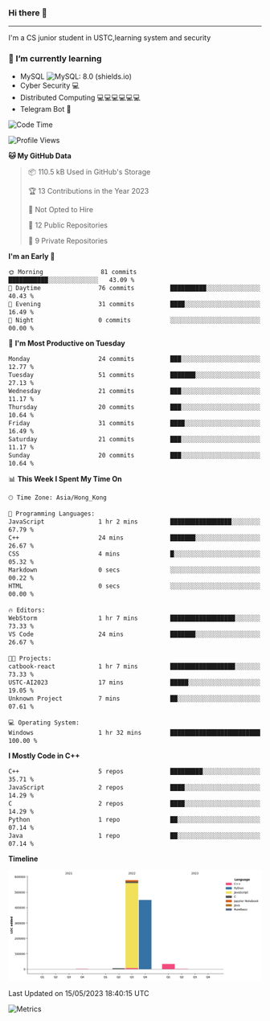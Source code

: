 ### Hi there 👋

<!--
**aozaki-touko/aozaki-touko** is a ✨ _special_ ✨ repository because its `README.md` (this file) appears on your GitHub profile.

Here are some ideas to get you started:

-  ...
- 🌱 I’m currently learning ...
- 👯 I’m looking to collaborate on ...
- 🤔 I’m looking for help with ...
- 💬 Ask me about ...
- 📫 How to reach me: ...
- 😄 Pronouns: ...
- ⚡ Fun fact: ...
-->

---

I'm a CS junior student in USTC,learning system and security



### 🌱 I’m currently learning

- MySQL ![MySQL: 8.0 (shields.io)](https://img.shields.io/badge/MySQL-8.0-blue)
- Cyber Security :computer:
- Distributed Computing :computer::computer::computer::computer::computer::computer:
- Telegram Bot :robot:



<!--START_SECTION:waka-->
![Code Time](http://img.shields.io/badge/Code%20Time-11%20hrs%204%20mins-blue)

![Profile Views](http://img.shields.io/badge/Profile%20Views-45-blue)

**🐱 My GitHub Data** 

> 📦 110.5 kB Used in GitHub's Storage 
 > 
> 🏆 13 Contributions in the Year 2023
 > 
> 🚫 Not Opted to Hire
 > 
> 📜 12 Public Repositories 
 > 
> 🔑 9 Private Repositories 
 > 
**I'm an Early 🐤** 

```text
🌞 Morning                81 commits          ███████████░░░░░░░░░░░░░░   43.09 % 
🌆 Daytime                76 commits          ██████████░░░░░░░░░░░░░░░   40.43 % 
🌃 Evening                31 commits          ████░░░░░░░░░░░░░░░░░░░░░   16.49 % 
🌙 Night                  0 commits           ░░░░░░░░░░░░░░░░░░░░░░░░░   00.00 % 
```
📅 **I'm Most Productive on Tuesday** 

```text
Monday                   24 commits          ███░░░░░░░░░░░░░░░░░░░░░░   12.77 % 
Tuesday                  51 commits          ███████░░░░░░░░░░░░░░░░░░   27.13 % 
Wednesday                21 commits          ███░░░░░░░░░░░░░░░░░░░░░░   11.17 % 
Thursday                 20 commits          ███░░░░░░░░░░░░░░░░░░░░░░   10.64 % 
Friday                   31 commits          ████░░░░░░░░░░░░░░░░░░░░░   16.49 % 
Saturday                 21 commits          ███░░░░░░░░░░░░░░░░░░░░░░   11.17 % 
Sunday                   20 commits          ███░░░░░░░░░░░░░░░░░░░░░░   10.64 % 
```


📊 **This Week I Spent My Time On** 

```text
🕑︎ Time Zone: Asia/Hong_Kong

💬 Programming Languages: 
JavaScript               1 hr 2 mins         █████████████████░░░░░░░░   67.79 % 
C++                      24 mins             ███████░░░░░░░░░░░░░░░░░░   26.67 % 
CSS                      4 mins              █░░░░░░░░░░░░░░░░░░░░░░░░   05.32 % 
Markdown                 0 secs              ░░░░░░░░░░░░░░░░░░░░░░░░░   00.22 % 
HTML                     0 secs              ░░░░░░░░░░░░░░░░░░░░░░░░░   00.00 % 

🔥 Editors: 
WebStorm                 1 hr 7 mins         ██████████████████░░░░░░░   73.33 % 
VS Code                  24 mins             ███████░░░░░░░░░░░░░░░░░░   26.67 % 

🐱‍💻 Projects: 
catbook-react            1 hr 7 mins         ██████████████████░░░░░░░   73.33 % 
USTC-AI2023              17 mins             █████░░░░░░░░░░░░░░░░░░░░   19.05 % 
Unknown Project          7 mins              ██░░░░░░░░░░░░░░░░░░░░░░░   07.61 % 

💻 Operating System: 
Windows                  1 hr 32 mins        █████████████████████████   100.00 % 
```

**I Mostly Code in C++** 

```text
C++                      5 repos             █████████░░░░░░░░░░░░░░░░   35.71 % 
JavaScript               2 repos             ████░░░░░░░░░░░░░░░░░░░░░   14.29 % 
C                        2 repos             ████░░░░░░░░░░░░░░░░░░░░░   14.29 % 
Python                   1 repo              ██░░░░░░░░░░░░░░░░░░░░░░░   07.14 % 
Java                     1 repo              ██░░░░░░░░░░░░░░░░░░░░░░░   07.14 % 
```



**Timeline**

![Lines of Code chart](https://raw.githubusercontent.com/aozaki-touko/aozaki-touko/main/assets/bar_graph.png)


 Last Updated on 15/05/2023 18:40:15 UTC
<!--END_SECTION:waka-->
![Metrics](https://metrics.lecoq.io/aozaki-touko?template=classic&base.header=0&habits=1&languages=1&fortune=1&base=header%2C%20activity%2C%20community%2C%20repositories%2C%20metadata&base.indepth=false&base.hireable=false&base.skip=false&languages=false&languages.limit=8&languages.threshold=0%25&languages.other=false&languages.colors=github&languages.sections=most-used&languages.indepth=false&languages.analysis.timeout=15&languages.analysis.timeout.repositories=7.5&languages.categories=markup%2C%20programming&languages.recent.categories=markup%2C%20programming&languages.recent.load=300&languages.recent.days=14&habits=false&habits.from=200&habits.days=14&habits.facts=true&habits.charts=false&habits.charts.type=classic&habits.trim=false&habits.languages.limit=8&habits.languages.threshold=0%25&fortune=false&config.timezone=Asia%2FHong_Kong)
